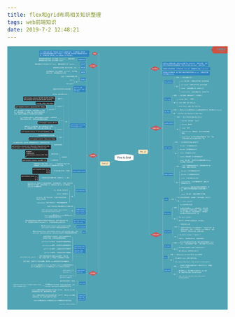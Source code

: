```yaml
---
title: flex和grid布局相关知识整理
tags: web前端知识
date: 2019-7-2 12:48:21
---
```


![](../public//images/Flex_Grid.png)
